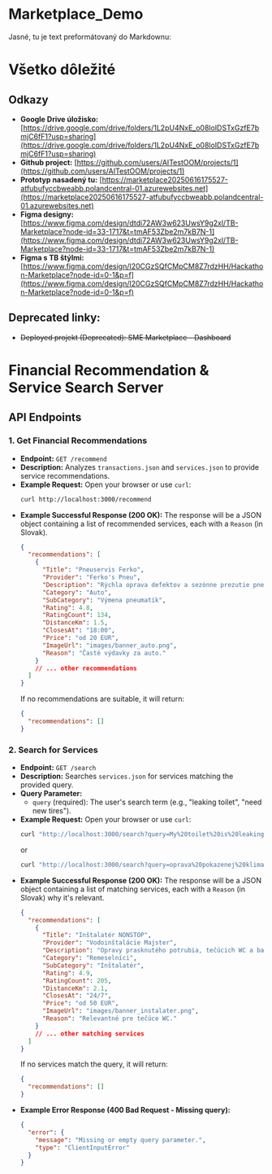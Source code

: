 # Marketplace_Demo

Jasné, tu je text preformátovaný do Markdownu:

# Všetko dôležité

## Odkazy

*   **Google Drive úložisko:** [https://drive.google.com/drive/folders/1L2pU4NxE_o08loIDSTxGzfE7bmjC6fF1?usp=sharing](https://drive.google.com/drive/folders/1L2pU4NxE_o08loIDSTxGzfE7bmjC6fF1?usp=sharing)
*   **Github project:** [https://github.com/users/AITestOOM/projects/1](https://github.com/users/AITestOOM/projects/1)
*   **Prototyp nasadený tu:** [https://marketplace20250616175527-atfubufyccbweabb.polandcentral-01.azurewebsites.net](https://marketplace20250616175527-atfubufyccbweabb.polandcentral-01.azurewebsites.net)
*   **Figma designy:** [https://www.figma.com/design/dtdi72AW3w623UwsY9g2xl/TB-Marketplace?node-id=33-1717&t=tmAF53Zbe2m7kB7N-1](https://www.figma.com/design/dtdi72AW3w623UwsY9g2xl/TB-Marketplace?node-id=33-1717&t=tmAF53Zbe2m7kB7N-1)
*   **Figma s TB štýlmi:** [https://www.figma.com/design/I20CGzSQfCMpCM8Z7rdzHH/Hackathon-Marketplace?node-id=0-1&p=f](https://www.figma.com/design/I20CGzSQfCMpCM8Z7rdzHH/Hackathon-Marketplace?node-id=0-1&p=f)

## Deprecated linky:

*   ~~Deployed projekt (Deprecated): SME Marketplace - Dashboard~~




# Financial Recommendation & Service Search Server


## API Endpoints

### 1. Get Financial Recommendations

*   **Endpoint:** `GET /recommend`
*   **Description:** Analyzes `transactions.json` and `services.json` to provide service recommendations.
*   **Example Request:**
    Open your browser or use `curl`:
    ```bash
    curl http://localhost:3000/recommend
    ```
*   **Example Successful Response (200 OK):**
    The response will be a JSON object containing a list of recommended services, each with a `Reason` (in Slovak).
    ```json
    {
      "recommendations": [
        {
          "Title": "Pneuservis Ferko",
          "Provider": "Ferko's Pneu",
          "Description": "Rýchla oprava defektov a sezónne prezutie pneumatík za výhodné ceny.",
          "Category": "Auto",
          "SubCategory": "Výmena pneumatík",
          "Rating": 4.8,
          "RatingCount": 134,
          "DistanceKm": 1.5,
          "ClosesAt": "18:00",
          "Price": "od 20 EUR",
          "ImageUrl": "images/banner_auto.png",
          "Reason": "Časté výdavky za auto."
        }
        // ... other recommendations
      ]
    }
    ```
    If no recommendations are suitable, it will return:
    ```json
    {
      "recommendations": []
    }
    ```

### 2. Search for Services

*   **Endpoint:** `GET /search`
*   **Description:** Searches `services.json` for services matching the provided query.
*   **Query Parameter:**
    *   `query` (required): The user's search term (e.g., "leaking toilet", "need new tires").
*   **Example Request:**
    Open your browser or use `curl`:
    ```bash
    curl "http://localhost:3000/search?query=My%20toilet%20is%20leaking"
    ```
    or
    ```bash
    curl "http://localhost:3000/search?query=oprava%20pokazenej%20klimatizácie"
    ```
*   **Example Successful Response (200 OK):**
    The response will be a JSON object containing a list of matching services, each with a `Reason` (in Slovak) why it's relevant.
    ```json
    {
      "recommendations": [
        {
          "Title": "Inštalatér NONSTOP",
          "Provider": "Vodoinštalácie Majster",
          "Description": "Opravy prasknutého potrubia, tečúcich WC a batérií.",
          "Category": "Remeselníci",
          "SubCategory": "Inštalatér",
          "Rating": 4.9,
          "RatingCount": 205,
          "DistanceKm": 2.1,
          "ClosesAt": "24/7",
          "Price": "od 50 EUR",
          "ImageUrl": "images/banner_instalater.png",
          "Reason": "Relevantné pre tečúce WC."
        }
        // ... other matching services
      ]
    }
    ```
    If no services match the query, it will return:
    ```json
    {
      "recommendations": []
    }
    ```
*   **Example Error Response (400 Bad Request - Missing query):**
    ```json
    {
      "error": {
        "message": "Missing or empty query parameter.",
        "type": "ClientInputError"
      }
    }
    ```
